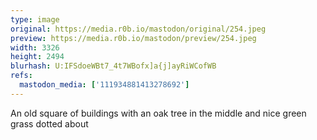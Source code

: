 ```yaml
---
type: image
original: https://media.r0b.io/mastodon/original/254.jpeg
preview: https://media.r0b.io/mastodon/preview/254.jpeg
width: 3326
height: 2494
blurhash: U:IFSdoeWBt7_4t7WBofx]a{j]ayRiWCofWB
refs:
  mastodon_media: ['111934881413278692']
---
```


An old square of buildings with an oak tree in the middle and nice green grass dotted about
